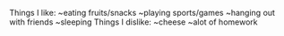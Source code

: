 Things I like:
 ~eating fruits/snacks
 ~playing sports/games
 ~hanging out with friends
 ~sleeping
Things I dislike:
 ~cheese
 ~alot of homework
